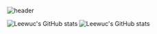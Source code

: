 ![header](https://capsule-render.vercel.app/api?type=Waving&section=header&height=300&text=Hello😄&fontAlignX=50&fontAlignY=45&color=gradient&fontSize=100&fontColor=fffff0&desc=It's%20Chance%20GitHub)
<!--
**Leewuc/Leewuc** is a ✨ _special_ ✨ repository because its `README.md` (this file) appears on your GitHub profile.

Here are some ideas to get you started:

- 🔭 I’m currently working on ...
- 🌱 I’m currently learning ...
- 👯 I’m looking to collaborate on ...
- 🤔 I’m looking for help with ...
- 💬 Ask me about ...
- 📫 How to reach me: ...
- 😄 Pronouns: ...
- ⚡ Fun fact: ...
-->
![Leewuc's GitHub stats](https://github-readme-stats.vercel.app/api?username=Leewuc&show_icons=true&theme=great-gatsby)
![Leewuc's GitHub stats](https://github-readme-stats.vercel.app/api/top-langs/?username=Leewuc&layout=compact)
